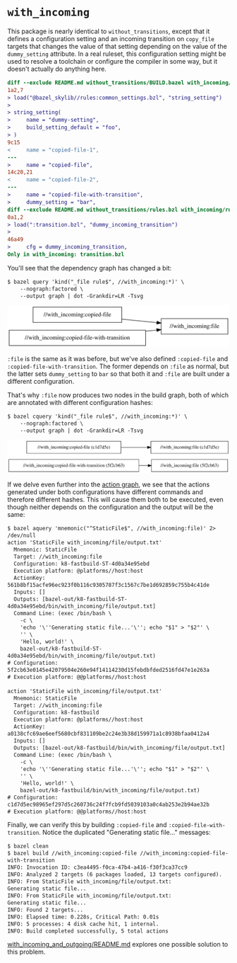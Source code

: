 # `with_incoming`

This package is nearly identical to `without_transitions`, except that it defines a
configuration setting and an incoming transition on `copy_file` targets that changes the value of
that setting depending on the value of the `dummy_setting` attribute. In a real ruleset, this
configuration setting might be used to resolve a toolchain or configure the compiler in some way,
but it doesn't actually do anything here.

```diff
diff --exclude README.md without_transitions/BUILD.bazel with_incoming/BUILD.bazel
1a2,7
> load("@bazel_skylib//rules:common_settings.bzl", "string_setting")
>
> string_setting(
>     name = "dummy-setting",
>     build_setting_default = "foo",
> )
9c15
<     name = "copied-file-1",
---
>     name = "copied-file",
14c20,21
<     name = "copied-file-2",
---
>     name = "copied-file-with-transition",
>     dummy_setting = "bar",
diff --exclude README.md without_transitions/rules.bzl with_incoming/rules.bzl
0a1,2
> load(":transition.bzl", "dummy_incoming_transition")
>
46a49
>     cfg = dummy_incoming_transition,
Only in with_incoming: transition.bzl
```

You'll see that the dependency graph has changed a bit:

```
$ bazel query 'kind("_file rule$", //with_incoming:*)' \
    --nograph:factored \
    --output graph | dot -Grankdir=LR -Tsvg
```

![The depenendecy graph](../graphs/with_incoming_dependency.svg)

`:file` is the same as it was before, but we've also defined `:copied-file` and
`:copied-file-with-transition`. The former depends on `:file` as normal, but the latter sets
`dummy_setting` to `bar` so that both it and `:file` are built under a different configuration.

That's why `:file` now produces two nodes in the build graph, both of which are annotated with
different configuration hashes:

```
$ bazel cquery 'kind("_file rule$", //with_incoming:*)' \
    --nograph:factored \
    --output graph | dot -Grankdir=LR -Tsvg
```

![The depenendecy graph](../graphs/with_incoming_build.svg)

If we delve even further into the
[action graph](https://bazel.build/reference/glossary#action-graph), we see that the actions
generated under both configurations have different commands and therefore different hashes. This
will cause them both to be executed, even though neither depends on the configuration and the
output will be the same:

```
$ bazel aquery 'mnemonic("^StaticFile$", //with_incoming:file)' 2> /dev/null
action 'StaticFile with_incoming/file/output.txt'
  Mnemonic: StaticFile
  Target: //with_incoming:file
  Configuration: k8-fastbuild-ST-4d0a34e95ebd
  Execution platform: @platforms//host:host
  ActionKey: 561b8bf15acfe96ec923f0b116c9305787f3c1567c7be1d692859c755b4c41de
  Inputs: []
  Outputs: [bazel-out/k8-fastbuild-ST-4d0a34e95ebd/bin/with_incoming/file/output.txt]
  Command Line: (exec /bin/bash \
    -c \
    'echo '\''Generating static file...'\''; echo "$1" > "$2"' \
    '' \
    'Hello, world!' \
    bazel-out/k8-fastbuild-ST-4d0a34e95ebd/bin/with_incoming/file/output.txt)
# Configuration: 5f2cb63e0145e42079504e260e94f14114230d15febdbfded2516fd47e1e263a
# Execution platform: @@platforms//host:host

action 'StaticFile with_incoming/file/output.txt'
  Mnemonic: StaticFile
  Target: //with_incoming:file
  Configuration: k8-fastbuild
  Execution platform: @platforms//host:host
  ActionKey: a0138cfc69ae6eef5680cbf831109be2c24e3b38d159971a1c8938bfaa0412a4
  Inputs: []
  Outputs: [bazel-out/k8-fastbuild/bin/with_incoming/file/output.txt]
  Command Line: (exec /bin/bash \
    -c \
    'echo '\''Generating static file...'\''; echo "$1" > "$2"' \
    '' \
    'Hello, world!' \
    bazel-out/k8-fastbuild/bin/with_incoming/file/output.txt)
# Configuration: c1d7d5ec98965ef297d5c260736c24f7fcb9fd5039103a0c4ab253e2b94ae32b
# Execution platform: @@platforms//host:host
```

Finally, we can verify this by building `:copied-file` and `:copied-file-with-transition`. Notice
the duplicated "Generating static file..." messages:

```
$ bazel clean
$ bazel build //with_incoming:copied-file //with_incoming:copied-file-with-transition
INFO: Invocation ID: c3ea4495-f0ca-47b4-a416-f30f3ca37cc9
INFO: Analyzed 2 targets (6 packages loaded, 13 targets configured).
INFO: From StaticFile with_incoming/file/output.txt:
Generating static file...
INFO: From StaticFile with_incoming/file/output.txt:
Generating static file...
INFO: Found 2 targets...
INFO: Elapsed time: 0.228s, Critical Path: 0.01s
INFO: 5 processes: 4 disk cache hit, 1 internal.
INFO: Build completed successfully, 5 total actions
```

[with_incoming_and_outgoing/README.md](../with_incoming_and_outgoing/README.md) explores one
possible solution to this problem.
